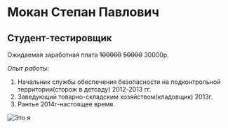 # **Мокан Степан Павлович**
## **Студент-тестировщик**
Ожидаемая заработная плата ~~100000~~ ~~50000~~ 30000р.

_Опыт работы_:
1. Начальник службы обеспечения безопасности на подконтрольной территории(сторож в детсаду) 2012-2013 гг.
2. Заведующий товарно-складским хозяйством(кладовщик) 2013г.
3. Рантье 2014г-настоящее время.

![Это я](https://sun9-74.userapi.com/impf/YpYcWuzhI9FCbgVFMxXU1qlm0rLJ9A3AUzBGyg/p5Y1mP8SxyA.jpg?size=896x1344&quality=95&sign=43de3dd1b79cc504d1844b4ceae2ab91&type=album)

